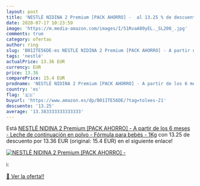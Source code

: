 ```yaml
---
layout: post
title: 'NESTLÉ NIDINA 2 Premium [PACK AHORRO] -  al 13.25 % de descuento'
date: 2020-07-17 10:23:59
image: 'https://m.media-amazon.com/images/I/51RvaA80yEL._SL200_.jpg'
comments: true
category: ofertas
author: ring
slug: 'B01ITE56DE-es NESTLÉ NIDINA 2 Premium [PACK AHORRO] - A partir de los 6...'
tags: 'nestlé'
actualPrice: 13.36 EUR
currency: EUR
price: 13.36
comparePrice: 15.4 EUR
prodname: 'NESTLÉ NIDINA 2 Premium [PACK AHORRO] - A partir de los 6 meses - Leche de continuación en polvo - Fórmula para bebés - 1Kg'
country: 'es'
flag: '🇪🇸'
buyurl: 'https://www.amazon.es/dp/B01ITE56DE/?tag=tolees-21'
descuento: '13.25'
average: '13.383333333333333'
---
```


Está [NESTLÉ NIDINA 2 Premium [PACK AHORRO] - A partir de los 6 meses - Leche de continuación en polvo - Fórmula para bebés - 1Kg](https://www.amazon.es/dp/B01ITE56DE/?tag=tolees-21) con 13.25 de descuento por 13.36 EUR (original: 15.4 EUR) en el siguiente enlace!

[![NESTLÉ NIDINA 2 Premium [PACK AHORRO] - ](https://m.media-amazon.com/images/I/51RvaA80yEL._SL200_.jpg)](https://www.amazon.es/dp/B01ITE56DE/?tag=tolees-21)

ℹ️:


[🛒 Ver la oferta!!](https://www.amazon.es/dp/B01ITE56DE/?tag=tolees-21)
